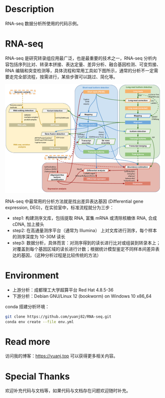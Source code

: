 # Description

RNA-seq 数据分析所使用的代码示例。

# RNA-seq

RNA-seq 是研究转录组应用最广泛，也是最重要的技术之一，RNA-seq 分析内容包括序列比对、转录本拼接、表达定量、差异分析、融合基因检测、可变剪接、RNA 编辑和突变检测等，具体流程和常用工具如下图所示，通常的分析不一定需要走完全部流程，按需进行，某些步骤可以跳过、简化等。

![](img/rna-seq.png)

RNA-seq 中最常用的分析方法就是找出差异表达基因 (Differential gene expression, DEG)，在实验室中，标准流程就分为三步：

- step1: 构建测序文库，包括提取 RNA, 富集 mRNA 或清除核糖体 RNA, 合成 cDNA, 加上接头
- step2: 在高通量测序平台（通常为 Illumina） 上对文库进行测序，每个样本的测序深度为 10-30M 读长
- step3: 数据分析，具体而言：对测序得到的读长进行比对或组装到转录本上；对覆盖到每个基因区域的读长进行计数；根据统计模型鉴定不同样本间差异表达的基因，（这种分析过程是比较传统的方法）

# Environment

- 上游分析：成都理工大学超算平台 Red Hat 4.8.5-36
- 下游分析：Debian GNU/Linux 12 (bookworm) on Windows 10 x86_64

conda 搭建分析环境：

```bash
git clone https://github.com/yuanj82/RNA-seq.git
conda env create --file env.yml
```

# Read more

访问我的博客：https://yuanj.top 可以获得更多相关内容。

# Special Thanks

欢迎补充代码与文档等，如果代码与文档存在问题欢迎随时补充。
